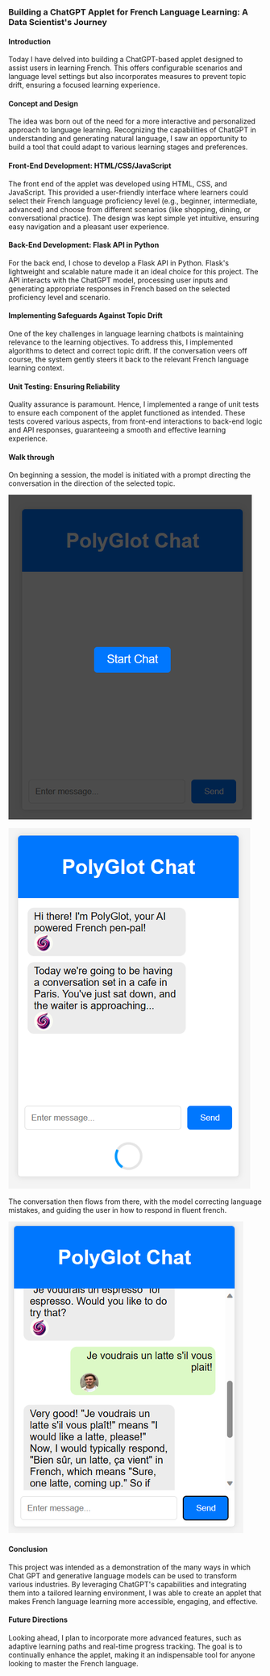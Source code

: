 ### Building a ChatGPT Applet for French Language Learning: A Data Scientist's Journey

#### Introduction
Today I have delved into building a ChatGPT-based applet designed to assist users in learning French. This offers configurable scenarios and language level settings but also incorporates measures to prevent topic drift, ensuring a focused learning experience.

#### Concept and Design
The idea was born out of the need for a more interactive and personalized approach to language learning. Recognizing the capabilities of ChatGPT in understanding and generating natural language, I saw an opportunity to build a tool that could adapt to various learning stages and preferences.

#### Front-End Development: HTML/CSS/JavaScript
The front end of the applet was developed using HTML, CSS, and JavaScript. This provided a user-friendly interface where learners could select their French language proficiency level (e.g., beginner, intermediate, advanced) and choose from different scenarios (like shopping, dining, or conversational practice). The design was kept simple yet intuitive, ensuring easy navigation and a pleasant user experience.

#### Back-End Development: Flask API in Python
For the back end, I chose to develop a Flask API in Python. Flask's lightweight and scalable nature made it an ideal choice for this project. The API interacts with the ChatGPT model, processing user inputs and generating appropriate responses in French based on the selected proficiency level and scenario.

#### Implementing Safeguards Against Topic Drift
One of the key challenges in language learning chatbots is maintaining relevance to the learning objectives. To address this, I implemented algorithms to detect and correct topic drift. If the conversation veers off course, the system gently steers it back to the relevant French language learning context.

#### Unit Testing: Ensuring Reliability
Quality assurance is paramount. Hence, I implemented a range of unit tests to ensure each component of the applet functioned as intended. These tests covered various aspects, from front-end interactions to back-end logic and API responses, guaranteeing a smooth and effective learning experience.

#### Walk through

On beginning a session, the model is initiated with a prompt directing the conversation in the direction of the selected topic.

![Object detection and localisation](/assets/img/posts/GPTScreengrabs/welcome_screen.png)

![Object detection and localisation](/assets/img/posts/GPTScreengrabs/intitalised_model.png)

The conversation then flows from there, with the model correcting language mistakes, and guiding the user in how to respond in fluent french.

![Object detection and localisation](/assets/img/posts/GPTScreengrabs/having_a_conversation.png)

#### Conclusion
This project was intended as a demonstration of the many ways in which Chat GPT and generative language models can be used to transform various industries. By leveraging ChatGPT's capabilities and integrating them into a tailored learning environment, I was able to create an applet that makes French language learning more accessible, engaging, and effective.

#### Future Directions
Looking ahead, I plan to incorporate more advanced features, such as adaptive learning paths and real-time progress tracking. The goal is to continually enhance the applet, making it an indispensable tool for anyone looking to master the French language.
